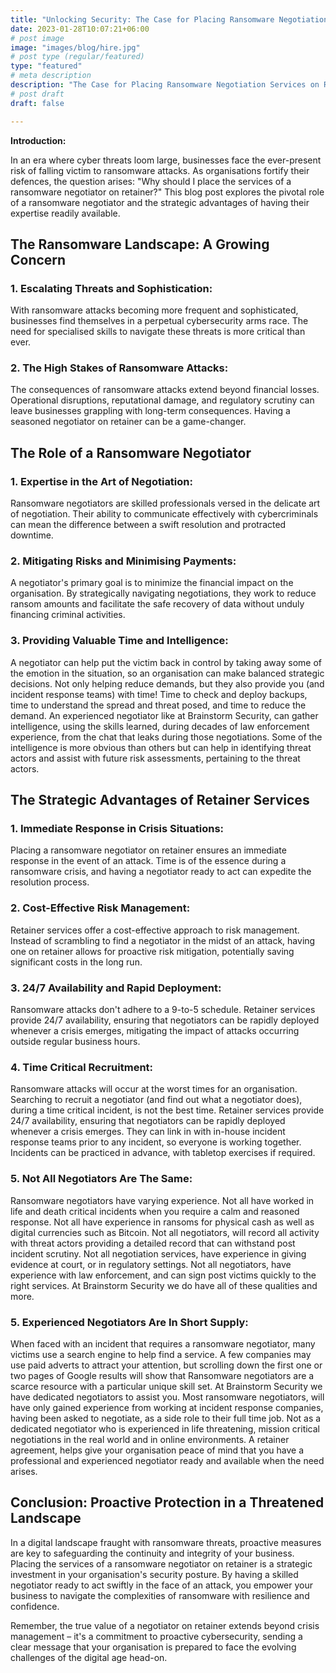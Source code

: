 ```yaml
---
title: "Unlocking Security: The Case for Placing Ransomware Negotiation Services on Retainer"
date: 2023-01-28T10:07:21+06:00
# post image
image: "images/blog/hire.jpg"
# post type (regular/featured)
type: "featured"
# meta description
description: "The Case for Placing Ransomware Negotiation Services on Retainer. Not all negotiators are the same."
# post draft
draft: false

---
```


**Introduction:**

In an era where cyber threats loom large, businesses face the ever-present risk of falling victim to ransomware attacks. As organisations fortify their defences, the question arises: "Why should I place the services of a ransomware negotiator on retainer?" This blog post explores the pivotal role of a ransomware negotiator and the strategic advantages of having their expertise readily available.

## The Ransomware Landscape: A Growing Concern

### 1. **Escalating Threats and Sophistication:**
   With ransomware attacks becoming more frequent and sophisticated, businesses find themselves in a perpetual cybersecurity arms race. The need for specialised skills to navigate these threats is more critical than ever.

### 2. **The High Stakes of Ransomware Attacks:**
   The consequences of ransomware attacks extend beyond financial losses. Operational disruptions, reputational damage, and regulatory scrutiny can leave businesses grappling with long-term consequences. Having a seasoned negotiator on retainer can be a game-changer.

## The Role of a Ransomware Negotiator

### 1. **Expertise in the Art of Negotiation:**
   Ransomware negotiators are skilled professionals versed in the delicate art of negotiation. Their ability to communicate effectively with cybercriminals can mean the difference between a swift resolution and protracted downtime.

### 2. **Mitigating Risks and Minimising Payments:**
   A negotiator's primary goal is to minimize the financial impact on the organisation. By strategically navigating negotiations, they work to reduce ransom amounts and facilitate the safe recovery of data without unduly financing criminal activities.
### 3. **Providing Valuable Time and Intelligence:**
   A negotiator can help put the victim back in control by taking away some of the emotion in the situation, so an organisation can make balanced strategic decisions. Not only helping reduce demands, but they also provide you (and incident response teams) with time! Time to check and deploy backups, time to understand the spread and threat posed, and time to reduce the demand. An experienced negotiator like at Brainstorm Security, can gather intelligence, using the skills learned, during decades of law enforcement experience, from the chat that leaks during those negotiations. Some of the intelligence is more obvious than others but can help in identifying threat actors and assist with future risk assessments, pertaining to the threat actors. 

## The Strategic Advantages of Retainer Services

### 1. **Immediate Response in Crisis Situations:**
   Placing a ransomware negotiator on retainer ensures an immediate response in the event of an attack. Time is of the essence during a ransomware crisis, and having a negotiator ready to act can expedite the resolution process.

### 2. **Cost-Effective Risk Management:**
   Retainer services offer a cost-effective approach to risk management. Instead of scrambling to find a negotiator in the midst of an attack, having one on retainer allows for proactive risk mitigation, potentially saving significant costs in the long run.

### 3. **24/7 Availability and Rapid Deployment:**
   Ransomware attacks don't adhere to a 9-to-5 schedule. Retainer services provide 24/7 availability, ensuring that negotiators can be rapidly deployed whenever a crisis emerges, mitigating the impact of attacks occurring outside regular business hours.

### 4. **Time Critical Recruitment:**
   Ransomware attacks will occur at the worst times for an organisation. Searching to recruit a negotiator (and find out what a negotiator does), during a time critical incident, is not the best time. Retainer services provide 24/7 availability, ensuring that negotiators can be rapidly deployed whenever a crisis emerges. They can link in with in-house incident response teams prior to any incident, so everyone is working together. Incidents can be practiced in advance, with tabletop exercises if required.

### 5. **Not All Negotiators Are The Same:**
   Ransomware negotiators have varying experience. Not all have worked in life and death critical incidents when you require a calm and reasoned response. Not all have experience in ransoms for physical cash as well as digital currencies such as Bitcoin. Not all negotiators, will record all activity with threat actors providing a detailed record that can withstand post incident scrutiny. Not all negotiation services, have experience in giving evidence at court, or in regulatory settings. Not all negotiators, have experience with law enforcement, and can sign post victims quickly to the right services. At Brainstorm Security we do have all of these qualities and more.

### 5. **Experienced Negotiators Are In Short Supply:**
   When faced with an incident that requires a ransomware negotiator, many victims use a search engine to help find a service. A few companies may use paid adverts to attract your attention, but scrolling down the first one or two pages of Google results will show that Ransomware negotiators are a scarce resource with a particular unique skill set. At Brainstorm Security we have dedicated negotiators to assist you. Most ransomware negotiators, will have only gained experience from working at incident response companies, having been asked to negotiate, as a side role to their full time job. Not as a dedicated negotiator who is experienced in life threatening, mission critical negotiations in the real world and in online environments. A retainer agreement, helps give your organisation peace of mind that you have a professional and experienced negotiator ready and available when the need arises.

## Conclusion: Proactive Protection in a Threatened Landscape

In a digital landscape fraught with ransomware threats, proactive measures are key to safeguarding the continuity and integrity of your business. Placing the services of a ransomware negotiator on retainer is a strategic investment in your organisation's security posture. By having a skilled negotiator ready to act swiftly in the face of an attack, you empower your business to navigate the complexities of ransomware with resilience and confidence.

Remember, the true value of a negotiator on retainer extends beyond crisis management – it's a commitment to proactive cybersecurity, sending a clear message that your organisation is prepared to face the evolving challenges of the digital age head-on.
